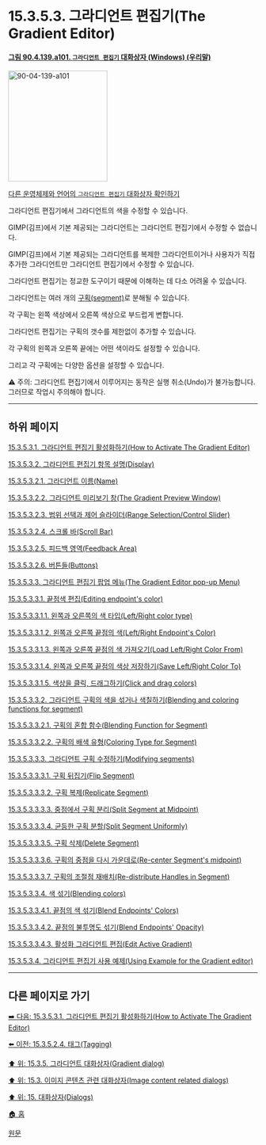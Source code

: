 # 15.3.5.3. 그라디언트 편집기(The Gradient Editor)

<a id="90-04-139-a101"></a>

#### [그림 90.4.139.a101. `그라디언트 편집기` 대화상자 (Windows) (우리말)](./90-04-0139-gradient_editor.md#90-04-139-a10190-04-139-a101)
<img width="200" height="224" alt="90-04-139-a101" src="https://github.com/user-attachments/assets/fff83f69-9b2c-4239-af3d-687b78d1cf33" />

[다른 운영체제와 언어의 `그라디언트 편집기` 대화상자 확인하기](./90-04-0139-gradient_editor.md#90-04-139-a10190-04-139-a102)

그라디언트 편집기에서 그라디언트의 색을 수정할 수 있습니다.

GIMP(김프)에서 기본 제공되는 그라디언트는 그라디언트 편집기에서 수정할 수 없습니다.

GIMP(김프)에서 기본 제공되는 그라디언트를 복제한 그라디언트이거나 사용자가 직접 추가한 그라디언트만 그라디언트 편집기에서 수정할 수 있습니다.

그라디언트 편집기는 정교한 도구이기 때문에 이해하는 데 다소 어려울 수 있습니다.

그라디언트는 여러 개의 [구획(segment)](./19-glossaryx-segment.md)로 분해될 수 있습니다.

각 구획는 왼쪽 색상에서 오른쪽 색상으로 부드럽게 변합니다.

그라디언트 편집기는 구획의 갯수를 제한없이 추가할 수 있습니다.

각 구획의 왼쪽과 오른쪽 끝에는 어떤 색이라도 설정할 수 있습니다.

그리고 각 구획에는 다양한 옵션을 설정할 수 있습니다.

⚠️ 주의: 그라디언트 편집기에서 이루어지는 동작은 실행 취소(Undo)가 불가능합니다. 그러므로 작업시 주의해야 합니다.

***

## 하위 페이지

[15.3.5.3.1. 그라디언트 편집기 활성화하기(How to Activate The Gradient Editor)](./15-03-05-03-01-how_to_activate_the_gradient_editor.md)

[15.3.5.3.2. 그라디언트 편집기 항목 설명(Display)](./15-03-05-03-02-00-display.md)

[15.3.5.3.2.1. 그라디언트 이름(Name)](./15-03-05-03-02-01-name.md)

[15.3.5.3.2.2. 그라디언트 미리보기 창(The Gradient Preview Window)](./15-03-05-03-02-02-the_gradient_preview_window.md)

[15.3.5.3.2.3. 범위 선택과 제어 슬라이더(Range Selection/Control Slider)](./15-03-05-03-02-03-range_selection_n_control_slider.md)

[15.3.5.3.2.4. 스크롤 바(Scroll Bar)](./15-03-05-03-02-04-scrollbar.md)

[15.3.5.3.2.5. 피드백 영역(Feedback Area)](./15-03-05-03-02-05-feedback_area.md)

[15.3.5.3.2.6. 버튼들(Buttons)](./15-03-05-03-02-06-buttons.md)

[15.3.5.3.3. 그라디언트 편집기 팝업 메뉴(The Gradient Editor pop-up Menu)](./15-03-05-03-03-00-the_gradient_editor_pop_up_menu.md)

[15.3.5.3.3.1. 끝점색 편집(Editing endpoint's color)](./15-03-05-03-03-01-00-editing_endpoint_color.md)

[15.3.5.3.3.1.1. 왼쪽과 오른쪽의 색 타입(Left/Right color type)](./15-03-05-03-03-01-01-left_n_right_color_type.md)

[15.3.5.3.3.1.2. 왼쪽과 오른쪽 끝점의 색(Left/Right Endpoint's Color)](./15-03-05-03-03-01-02-left_n_right_endpoint_color.md)

[15.3.5.3.3.1.3. 왼쪽과 오른쪽 끝점의 색 가져오기(Load Left/Right Color From)](./15-03-05-03-03-01-03-load_left_n_right_color_from.md)

[15.3.5.3.3.1.4. 왼쪽과 오른쪽 끝점의 색상 저장하기(Save Left/Right Color To)](./15-03-05-03-03-01-04-save_left_n_right_color_to.md)

[15.3.5.3.3.1.5. 색상을 클릭, 드래그하기(Click and drag colors)](./15-03-05-03-03-01-05-click_n_drag_colors.md)

[15.3.5.3.3.2. 그라디언트 구획의 색을 섞거나 색칠하기(Blending and coloring functions for segment)](./15-03-05-03-03-02-00-blending_n_coloring_functions_for_segment.md)

[15.3.5.3.3.2.1. 구획의 혼합 함수(Blending Function for Segment)](./15-03-05-03-03-02-01-blending_function_for_segment.md)

[15.3.5.3.3.2.2. 구획의 배색 유형(Coloring Type for Segment)](./15-03-05-03-03-02-02-coloring_type_for_segment.md)

[15.3.5.3.3.3. 그라디언트 구획 수정하기(Modifying segments)](./15-03-05-03-03-03-00-modifying_segments.md)

[15.3.5.3.3.3.1. 구획 뒤집기(Flip Segment)](./15-03-05-03-03-03-01-flip_segment.md)

[15.3.5.3.3.3.2. 구획 복제(Replicate Segment)](./15-03-05-03-03-03-02-replicate_segment.md)

[15.3.5.3.3.3.3. 중점에서 구획 분리(Split Segment at Midpoint)](./15-03-05-03-03-03-03-split_segment_at_midpoint.md)

[15.3.5.3.3.3.4. 균등한 구획 분할(Split Segment Uniformly)](./15-03-05-03-03-03-04-split_segment_uniformly.md)

[15.3.5.3.3.3.5. 구획 삭제(Delete Segment)](./15-03-05-03-03-03-05-delete_segment.md)

[15.3.5.3.3.3.6. 구획의 중점을 다시 가운데로(Re-center Segment's midpoint)](./15-03-05-03-03-03-06-recenter_segment_midpoint.md)

[15.3.5.3.3.3.7. 구획의 조절점 재배치(Re-distribute Handles in Segment)](./15-03-05-03-03-03-07-redistribute_handles_in_segment.md)

[15.3.5.3.3.4. 색 섞기(Blending colors)](./15-03-05-03-03-04-00-blending_colors.md)

[15.3.5.3.3.4.1. 끝점의 색 섞기(Blend Endpoints' Colors)](./15-03-05-03-03-04-01-blend_endpoint_colors.md)

[15.3.5.3.3.4.2. 끝점의 불투명도 섞기(Blend Endpoints' Opacity)](./15-03-05-03-03-04-02-blend_endpoint_opacity.md)

[15.3.5.3.3.4.3. 활성화 그라디언트 편집(Edit Active Gradient)](./15-03-05-03-03-04-03-edit_active_gradient.md)

[15.3.5.3.4. 그라디언트 편집기 사용 예제(Using Example for the Gradient editor)](./15-03-05-03-04-using_example_for_the_gradient_editor.md)

***

## 다른 페이지로 가기

[➡️ 다음: 15.3.5.3.1. 그라디언트 편집기 활성화하기(How to Activate The Gradient Editor)](./15-03-05-03-01-how_to_activate_the_gradient_editor.md)

[⬅️ 이전: 15.3.5.2.4. 태그(Tagging)](./15-03-05-02-04-tagging.md)

[⬆️ 위: 15.3.5. 그라디언트 대화상자(Gradient dialog)](./15-03-05-00-gradient_dialog.md)

[⬆️ 위: 15.3. 이미지 콘텐츠 관련 대화상자(Image content related dialogs)](./15-03-00-image-content-related-dialogs.md)

[⬆️ 위: 15. 대화상자(Dialogs)](./15-00-dialogs.md)

[🏠 홈](./00-home.md)

[원문](https://docs.gimp.org/2.10/ko/gimp-gradient-dialog.html#gimp-gradient-editor-dialog)
